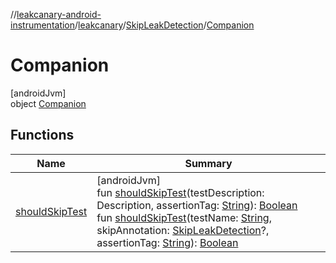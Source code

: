 //[leakcanary-android-instrumentation](../../../../index.md)/[leakcanary](../../index.md)/[SkipLeakDetection](../index.md)/[Companion](index.md)

# Companion

[androidJvm]\
object [Companion](index.md)

## Functions

| Name | Summary |
|---|---|
| [shouldSkipTest](should-skip-test.md) | [androidJvm]<br>fun [shouldSkipTest](should-skip-test.md)(testDescription: Description, assertionTag: [String](https://kotlinlang.org/api/latest/jvm/stdlib/kotlin/-string/index.html)): [Boolean](https://kotlinlang.org/api/latest/jvm/stdlib/kotlin/-boolean/index.html)<br>fun [shouldSkipTest](should-skip-test.md)(testName: [String](https://kotlinlang.org/api/latest/jvm/stdlib/kotlin/-string/index.html), skipAnnotation: [SkipLeakDetection](../index.md)?, assertionTag: [String](https://kotlinlang.org/api/latest/jvm/stdlib/kotlin/-string/index.html)): [Boolean](https://kotlinlang.org/api/latest/jvm/stdlib/kotlin/-boolean/index.html) |
